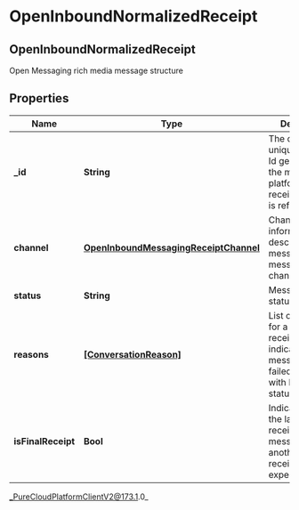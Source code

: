 # OpenInboundNormalizedReceipt

## OpenInboundNormalizedReceipt
Open Messaging rich media message structure

## Properties

|Name | Type | Description | Notes|
|------------ | ------------- | ------------- | -------------|
| **_id** | **String** | The original unique message Id generated by the messaging platform, that this receipt message is referencing. | |
| **channel** | [**OpenInboundMessagingReceiptChannel**](OpenInboundMessagingReceiptChannel) | Channel-specific information that describes the message and the message channel/provider. | |
| **status** | **String** | Message receipt status. | |
| **reasons** | [**[ConversationReason]**]([ConversationReason]) | List of reasons for a message receipt that indicates the message has failed. Only used with Failed status. | [optional] |
| **isFinalReceipt** | **Bool** | Indicates if this is the last message receipt for this message, or if another message receipt can be expected. | [optional] |



_PureCloudPlatformClientV2@173.1.0_
